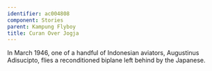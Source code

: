 ```yaml
---
identifier: ac004808
component: Stories
parent: Kampung Flyboy 
title: Curan Over Jogja
---
```

In March 1946, one of a handful of Indonesian aviators, Augustinus
Adisucipto, flies a reconditioned biplane left behind by the Japanese.
